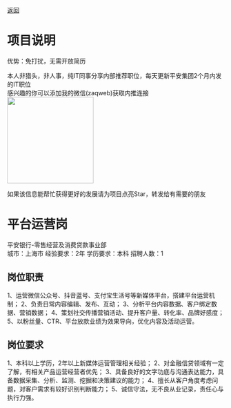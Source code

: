 [返回](../../)

# 项目说明

优势：免打扰，无需开放简历

本人非猎头，非人事，纯IT同事分享内部推荐职位，每天更新平安集团2个月内发的IT职位  
感兴趣的你可以添加我的微信(zaqweb)获取内推连接  
<img src="https://github.com/zaqweb/PA-IT-JOBS/blob/master/WechatICode.jpeg"  height="200" width="200">

如果该信息能帮忙获得更好的发展请为项目点亮Star，转发给有需要的朋友

# 平台运营岗
平安银行-零售经营及消费贷款事业部  
城市：上海市 经验要求：2年 学历要求：本科  招聘人数：1

## 岗位职责
1、运营微信公众号、抖音蓝号、支付宝生活号等新媒体平台，搭建平台运营机制；
2、负责日常内容编辑、发布、互动；
3、分析平台内容数据、客户绑定数据、营销数据；
4、策划社交传播营销活动、提升客户量、转化率、品牌好感度；
5、以粉丝量、CTR、平台放款业绩为效果导向，优化内容及活动运营。

## 岗位要求
1、本科以上学历，2年以上新媒体运营管理相关经验；
2、对金融信贷领域有一定了解，有相关产品运营经营者优先；
3、具备良好的文字功底与沟通表达能力，具备数据采集、分析、监测、挖掘和决策建议的能力；
4、擅长从客户角度考虑问题，对客户需求有较好识别判断能力；
5、诚信守法，无不良从业记录，责任心与执行力强。




